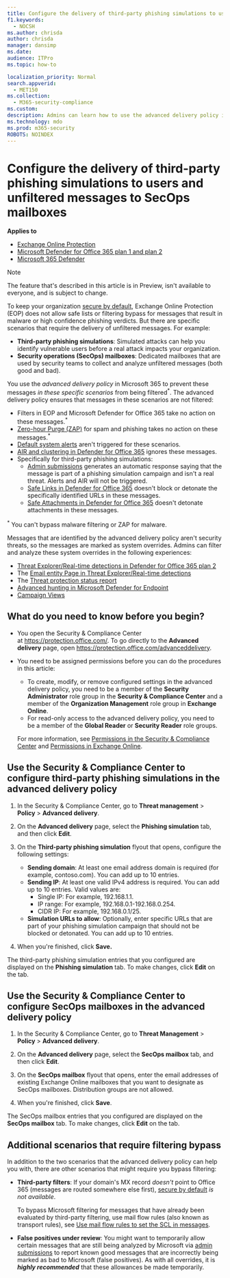```yaml
---
title: Configure the delivery of third-party phishing simulations to users and unfiltered messages to SecOps mailboxes
f1.keywords: 
  - NOCSH
ms.author: chrisda
author: chrisda
manager: dansimp
ms.date: 
audience: ITPro
ms.topic: how-to

localization_priority: Normal
search.appverid: 
  - MET150
ms.collection: 
  - M365-security-compliance
ms.custom: 
description: Admins can learn how to use the advanced delivery policy in Exchange Online Protection (EOP) to identify messages that should not be filtered in specific supported scenarios (third-party phishing simulations and messages delivered to security operations (SecOps) mailboxes.
ms.technology: mdo
ms.prod: m365-security
ROBOTS: NOINDEX
---
```


# Configure the delivery of third-party phishing simulations to users and unfiltered messages to SecOps mailboxes

**Applies to**
- [Exchange Online Protection](exchange-online-protection-overview.md)
- [Microsoft Defender for Office 365 plan 1 and plan 2](defender-for-office-365.md)
- [Microsoft 365 Defender](../defender/microsoft-365-defender.md)

> [!NOTE]
> The feature that's described in this article is in Preview, isn't available to everyone, and is subject to change.

To keep your organization [secure by default](secure-by-default.md), Exchange Online Protection (EOP) does not allow safe lists or filtering bypass for messages that result in malware or high confidence phishing verdicts. But there are specific scenarios that require the delivery of unfiltered messages. For example:

- **Third-party phishing simulations**: Simulated attacks can help you identify vulnerable users before a real attack impacts your organization.
- **Security operations (SecOps) mailboxes**: Dedicated mailboxes that are used by security teams to collect and analyze unfiltered messages (both good and bad).

You use the _advanced delivery policy_ in Microsoft 365 to prevent these messages _in these specific scenarios_ from being filtered<sup>\*</sup>. The advanced delivery policy ensures that messages in these scenarios are not filtered:

- Filters in EOP and Microsoft Defender for Office 365 take no action on these messages.<sup>\*</sup>
- [Zero-hour Purge (ZAP)](zero-hour-auto-purge.md) for spam and phishing takes no action on these messages.<sup>\*</sup>
- [Default system alerts](alerts.md) aren't triggered for these scenarios.
- [AIR and clustering in Defender for Office 365](office-365-air.md) ignores these messages.
- Specifically for third-party phishing simulations:
  - [Admin submissions](admin-submission.md) generates an automatic response saying that the message is part of a phishing simulation campaign and isn't a real threat. Alerts and AIR will not be triggered.
  - [Safe Links in Defender for Office 365](safe-links.md) doesn't block or detonate the specifically identified URLs in these messages.
  - [Safe Attachments in Defender for Office 365](safe-attachments.md) doesn't detonate attachments in these messages.

<sup>\*</sup> You can't bypass malware filtering or ZAP for malware.

Messages that are identified by the advanced delivery policy aren't security threats, so the messages are marked as system overrides. Admins can filter and analyze these system overrides in the following experiences:

- [Threat Explorer/Real-time detections in Defender for Office 365 plan 2](threat-explorer.md)
- The [Email entity Page in Threat Explorer/Real-time detections](mdo-email-entity-page.md)
- The [Threat protection status report](view-email-security-reports.md#threat-protection-status-report)
- [Advanced hunting in Microsoft Defender for Endpoint](../defender-endpoint/advanced-hunting-overview.md)
- [Campaign Views](campaigns.md)

## What do you need to know before you begin?

- You open the Security & Compliance Center at <https://protection.office.com/>. To go directly to the **Advanced delivery** page, open <https://protection.office.com/advanceddelivery>.

- You need to be assigned permissions before you can do the procedures in this article:
  - To create, modify, or remove configured settings in the advanced delivery policy, you need to be a member of the **Security Administrator** role group in the **Security & Compliance Center** and a member of the **Organization Management** role group in **Exchange Online**.  
  - For read-only access to the advanced delivery policy, you need to be a member of the **Global Reader** or **Security Reader** role groups.

  For more information, see [Permissions in the Security & Compliance Center](permissions-in-the-security-and-compliance-center.md) and [Permissions in Exchange Online](/exchange/permissions-exo/permissions-exo).

## Use the Security & Compliance Center to configure third-party phishing simulations in the advanced delivery policy

1. In the Security & Compliance Center, go to **Threat management** \> **Policy** \> **Advanced delivery**.

2. On the **Advanced delivery** page, select the **Phishing simulation** tab, and then click **Edit**.

3. On the **Third-party phishing simulation** flyout that opens, configure the following settings:

   - **Sending domain**: At least one email address domain is required (for example, contoso.com). You can add up to 10 entries.
   - **Sending IP**: At least one valid IPv4 address is required. You can add up to 10 entries. Valid values are:
     - Single IP: For example, 192.168.1.1.
     - IP range: For example, 192.168.0.1-192.168.0.254.
     - CIDR IP: For example, 192.168.0.1/25.
   - **Simulation URLs to allow**: Optionally, enter specific URLs that are part of your phishing simulation campaign that should not be blocked or detonated. You can add up to 10 entries.

4. When you're finished, click **Save.**

The third-party phishing simulation entries that you configured are displayed on the **Phishing simulation** tab. To make changes, click **Edit** on the tab.

## Use the Security & Compliance Center to configure SecOps mailboxes in the advanced delivery policy

1. In the Security & Compliance Center, go to **Threat Management** \> **Policy** \> **Advanced delivery**.

2. On the **Advanced delivery** page, select the **SecOps mailbox** tab, and then click **Edit**.

3. On the **SecOps mailbox** flyout that opens, enter the email addresses of existing Exchange Online mailboxes that you want to designate as SecOps mailboxes. Distribution groups are not allowed.

4. When you're finished, click **Save**.

The SecOps mailbox entries that you configured are displayed on the **SecOps mailbox** tab. To make changes, click **Edit** on the tab.

## Additional scenarios that require filtering bypass

In addition to the two scenarios that the advanced delivery policy can help you with, there are other scenarios that might require you bypass filtering:

- **Third-party filters**: If your domain's MX record *doesn't* point to Office 365 (messages are routed somewhere else first), [secure by default](secure-by-default.md) *is not available*.

  To bypass Microsoft filtering for messages that have already been evaluated by third-party filtering, use mail flow rules (also known as transport rules), see [Use mail flow rules to set the SCL in messages](use-mail-flow-rules-to-set-the-spam-confidence-level-scl-in-messages.md).

- **False positives under review**: You might want to temporarily allow certain messages that are still being analyzed by Microsoft via [admin submissions](admin-submission.md) to report known good messages that are incorrectly being marked as bad to Microsoft (false positives). As with all overrides, it is ***highly recommended*** that these allowances be made temporarily.
